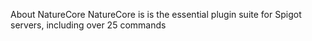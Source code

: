 About NatureCore
NatureCore is is the essential plugin suite for Spigot servers, including over 25 commands

